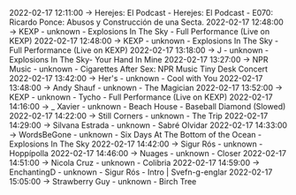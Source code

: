2022-02-17 12:11:00 -> Herejes: El Podcast - Herejes: El Podcast - E070: Ricardo Ponce: Abusos y Construcción de una Secta.
2022-02-17 12:48:00 -> KEXP - unknown - Explosions In The Sky - Full Performance (Live on KEXP)
2022-02-17 12:48:00 -> KEXP - unknown - Explosions In The Sky - Full Performance (Live on KEXP)
2022-02-17 13:18:00 -> J - unknown - Explosions In The Sky- Your Hand In Mine
2022-02-17 13:27:00 -> NPR Music - unknown - Cigarettes After Sex: NPR Music Tiny Desk Concert
2022-02-17 13:42:00 -> Her's - unknown - Cool with You
2022-02-17 13:48:00 -> Andy Shauf - unknown - The Magician
2022-02-17 13:52:00 -> KEXP - unknown - Tycho - Full Performance (Live on KEXP)
2022-02-17 14:16:00 -> _ Xavier - unknown - Beach House - Baseball Diamond (Slowed)
2022-02-17 14:22:00 -> Still Corners - unknown - The Trip
2022-02-17 14:29:00 -> Silvana Estrada - unknown - Sabré Olvidar
2022-02-17 14:33:00 -> WordsBeGone - unknown - Six Days At The Bottom of the Ocean - Explosions In The Sky
2022-02-17 14:42:00 -> Sigur Rós - unknown - Hoppípolla
2022-02-17 14:46:00 -> Nuages - unknown - Closer
2022-02-17 14:51:00 -> Nicola Cruz - unknown - Colibria
2022-02-17 14:59:00 -> EnchantingD - unknown - Sigur Rós - Intro | Svefn-g-englar
2022-02-17 15:05:00 -> Strawberry Guy - unknown - Birch Tree
